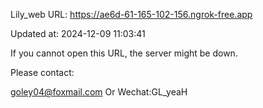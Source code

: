 Lily_web URL: https://ae6d-61-165-102-156.ngrok-free.app

Updated at: 2024-12-09 11:03:41

If you cannot open this URL, the server might be down.

Please contact: 

goley04@foxmail.com Or Wechat:GL_yeaH